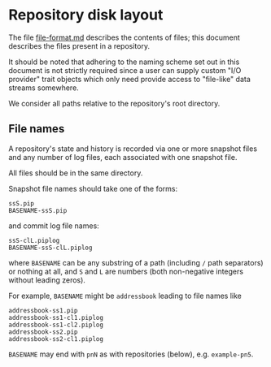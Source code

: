 <!-- This Source Code Form is subject to the terms of the Mozilla Public
   - License, v. 2.0. If a copy of the MPL was not distributed with this
   - file, You can obtain one at http://mozilla.org/MPL/2.0/. -->

Repository disk layout
==============

The file [file-format.md]() describes the contents of files; this document
describes the files present in a repository.

It should be noted that adhering to the naming scheme set out in this document
is not strictly required since a user can supply custom "I/O provider" trait
objects which only need provide access to "file-like" data streams somewhere.

We consider all paths relative to the repository's root directory.


File names
---------------

A repository's state and history is recorded via one or more snapshot files and any number of log
files, each associated with one snapshot file.

All files should be in the same directory.

Snapshot file names should take one of the forms:

    ssS.pip
    BASENAME-ssS.pip

and commit log file names:

    ssS-clL.piplog
    BASENAME-ssS-clL.piplog

where `BASENAME` can be any substring of a path (including `/` path separators)
or nothing at all, and `S` and `L` are numbers (both non-negative integers
without leading zeros).

For example, `BASENAME` might be `addressbook` leading to file names like

    addressbook-ss1.pip
    addressbook-ss1-cl1.piplog
    addressbook-ss1-cl2.piplog
    addressbook-ss2.pip
    addressbook-ss2-cl1.piplog

`BASENAME` may end with `pnN` as with repositories (below), e.g. `example-pn5`.
